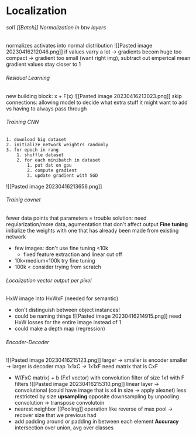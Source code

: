 # Localization
###### sol1 [[Batch]] Normalization in btw layers
normalizes activates into normal distribution
![[Pasted image 20230416212046.png]]
if values varry a lot -> gradients becom huge
too compact -> gradient too small
(want right img), subtract out emperical mean
gradient values stay closer to 1
###### Residual Learning
new building block: x + F(x)
![[Pasted image 20230416213023.png]]
skip connections: allowing model to decide what extra stuff it might want to add vs having to always pass through
###### Training CNN
```
1. download big dataset
2. initialize network weightrs randomly
3. for epoch in rang
	1. shuffle dataset
	2. for each minibatch in dataset
		1. put dat on gpu
		2. compute gradient
		3. update gradient with SGD
```
![[Pasted image 20230416213656.png]]
###### Trainig covnet
fewer data points that parameters = trouble
solution: need regularization/more data, agumentation that don't affect output
**Fine tuning** initialize the weights with one that has already been made from existing network
* few images: don't use fine tuning <10k
	* fixed feature extraction and linear cut off
* 10k<medium<100k try fine tuning
* 100k < consider trying from scratch
###### Localization vector output per pixel
HxW image into HxWxF (needed for semantic)
* don't distinguish between object instances!
* could be naming things
![[Pasted image 20230416214915.png]]
need HxW losses for the entire image instead of 1
* could make a depth map (regression)
###### Encoder-Decoder
![[Pasted image 20230416215123.png]]
larger -> smaller is encoder 
smaller -> larger is decoder
map 1x1xC -> 1x1xF need matrix that is CxF
* W(FxC matrix) + b (Fx1 vector)
with convolution filter of size 1x1 with F filters
![[Pasted image 20230416215310.png]]
linear layer -> convolutional (could have image that is x4 in size -> apply alexnet) less restricted by size
**upsampling** opposite downsampling by unpooling
convolution -> transpose convolutoin
* nearest neighbor [[Pooling]] operation like reverse of max pool -> recover size that we previous had
* add padding around or padding in between each element
**Accuracy** intersection over union, avg over classes






